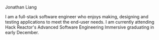 Jonathan Liang

I am a full-stack software engineer who enjoys making, designing and testing applications to meet the end-user needs. I am currently attending Hack Reactor's Advanced Software Engineering Immersive graduating in early December.

<!--
**jliang158/jliang158** is a ✨ _special_ ✨ repository because its `README.md` (this file) appears on your GitHub profile.

Here are some ideas to get you started:

- 🔭 I’m currently working on ...
- 🌱 I’m currently learning ...
- 👯 I’m looking to collaborate on ...
- 🤔 I’m looking for help with ...
- 💬 Ask me about ...
- 📫 How to reach me: ...
- 😄 Pronouns: ...
- ⚡ Fun fact: ...
-->
